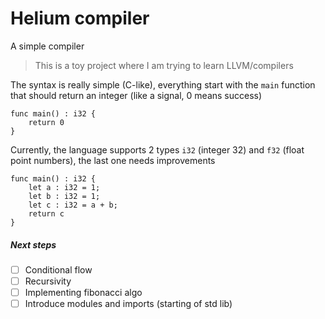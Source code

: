 # Helium compiler

A simple compiler

> This is a toy project where I am trying to learn LLVM/compilers

The syntax is really simple (C-like), everything start with the `main` function that
should return an integer (like a signal, 0 means success)

```
func main() : i32 {
    return 0
}
```

Currently, the language supports 2 types `i32` (integer 32) and `f32` (float point numbers), the last one needs improvements

```
func main() : i32 {
    let a : i32 = 1;
    let b : i32 = 1;
    let c : i32 = a + b;
    return c
}
```

##### Next steps

- [ ] Conditional flow
- [ ] Recursivity
- [ ] Implementing fibonacci algo
- [ ] Introduce modules and imports (starting of std lib)
